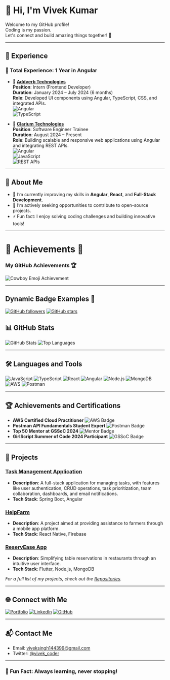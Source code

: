 # 👋 Hi, I'm Vivek Kumar  
Welcome to my GitHub profile!  
Coding is my passion.  
Let's connect and build amazing things together! 🚀  

---

## 💼 Experience  

### 🌟 Total Experience: **1 Year in Angular**  

- **🏢 [Addverb Technologies](https://www.addverb.com)**  
  **Position**: Intern (Frontend Developer)  
  **Duration**: January 2024 – July 2024 (6 months)  
  **Role**: Developed UI components using Angular, TypeScript, CSS, and integrated APIs.  
  ![Angular](https://img.shields.io/badge/-Angular-DD0031?style=flat-square&logo=angular&logoColor=white)  
  ![TypeScript](https://img.shields.io/badge/-TypeScript-007ACC?style=flat-square&logo=typescript&logoColor=white)

- **🏢 [Clarium Technologies](https://www.clarium.io)**  
  **Position**: Software Engineer Trainee  
  **Duration**: August 2024 – Present  
  **Role**: Building scalable and responsive web applications using Angular and integrating REST APIs.  
  ![Angular](https://img.shields.io/badge/-Angular-DD0031?style=flat-square&logo=angular&logoColor=white)  
  ![JavaScript](https://img.shields.io/badge/-JavaScript-F7DF1E?style=flat-square&logo=javascript&logoColor=black)  
  ![REST APIs](https://img.shields.io/badge/-REST%20APIs-000000?style=flat-square&logo=postman&logoColor=white)

---

## 🚀 About Me

- 🌱 I’m currently improving my skills in **Angular**, **React**, and **Full-Stack Development**.
- 💼 I’m actively seeking opportunities to contribute to open-source projects.
- ⚡ Fun fact: I enjoy solving coding challenges and building innovative tools!

---
# 🌟 Achievements 🌟

### My GitHub Achievements 🏆
![Cowboy Emoji Achievement](https://github.githubassets.com/images/icons/emoji/unicode/1f920.png?v8)  

---

## Dynamic Badge Examples 🚀
[![GitHub followers](https://img.shields.io/github/followers/vivekkumar854301?style=social)](https://github.com/vivekkumar854301)
[![GitHub stars](https://img.shields.io/github/stars/vivekkumar854301?style=social)](https://github.com/vivekkumar854301)


## 📊 GitHub Stats

![GitHub Stats](https://github-readme-stats.vercel.app/api?username=vivekkumar854301&show_icons=true&theme=radical)
![Top Languages](https://github-readme-stats.vercel.app/api/top-langs/?username=vivekkumar854301&layout=compact&theme=radical)

---

## 🛠️ Languages and Tools

![JavaScript](https://img.shields.io/badge/JavaScript-F7DF1E?style=for-the-badge&logo=javascript&logoColor=black)
![TypeScript](https://img.shields.io/badge/TypeScript-007ACC?style=for-the-badge&logo=typescript&logoColor=white)
![React](https://img.shields.io/badge/React-61DAFB?style=for-the-badge&logo=react&logoColor=black)
![Angular](https://img.shields.io/badge/Angular-DD0031?style=for-the-badge&logo=angular&logoColor=white)
![Node.js](https://img.shields.io/badge/Node.js-339933?style=for-the-badge&logo=node-dot-js&logoColor=white)
![MongoDB](https://img.shields.io/badge/MongoDB-47A248?style=for-the-badge&logo=mongodb&logoColor=white)
![AWS](https://img.shields.io/badge/AWS-232F3E?style=for-the-badge&logo=amazon-aws&logoColor=white)
![Postman](https://img.shields.io/badge/Postman-FF6C37?style=for-the-badge&logo=postman&logoColor=white)

---

## 🏆 Achievements and Certifications

- **AWS Certified Cloud Practitioner** ![AWS Badge](https://img.shields.io/badge/AWS-Certified-blue)
- **Postman API Fundamentals Student Expert** ![Postman Badge](https://img.shields.io/badge/Postman-Expert-orange)
- **Top 50 Mentor at GSSoC 2024** ![Mentor Badge](https://img.shields.io/badge/GSSoC-Mentor-blue)
- **GirlScript Summer of Code 2024 Participant** ![GSSoC Badge](https://img.shields.io/badge/GSSoC-Participant-green)

---

## 📂 Projects

### [Task Management Application](https://github.com/vivekkumar854301/task-management-app)
- **Description**: A full-stack application for managing tasks, with features like user authentication, CRUD operations, task prioritization, team collaboration, dashboards, and email notifications.
- **Tech Stack**: Spring Boot, Angular

### [HelpFarm](https://github.com/vivekkumar854301/helpfarm)
- **Description**: A project aimed at providing assistance to farmers through a mobile app platform.
- **Tech Stack**: React Native, Firebase

### [ReservEase App](https://github.com/vivekkumar854301/reservease)
- **Description**: Simplifying table reservations in restaurants through an intuitive user interface.
- **Tech Stack**: Flutter, Node.js, MongoDB

_For a full list of my projects, check out the [Repositories](https://github.com/vivekkumar854301?tab=repositories)._  

---

## 🌐 Connect with Me

[![Portfolio](https://img.shields.io/badge/Portfolio-visit-blue)](https://portfoliovivekkumar.netlify.app/)
[![LinkedIn](https://img.shields.io/badge/LinkedIn-Connect-blue)](https://www.linkedin.com/in/vivek-kumar-782317209/)
[![GitHub](https://img.shields.io/badge/GitHub-Follow-black)](https://github.com/vivekkumar854301)

---

## 📬 Contact Me

- Email: [viveksingh144399@gmail.com](mailto:viveksingh144399@gmail.com)
- Twitter: [@vivek_coder](https://twitter.com/vivek_coder)

---

### 🌟 Fun Fact: Always learning, never stopping!
